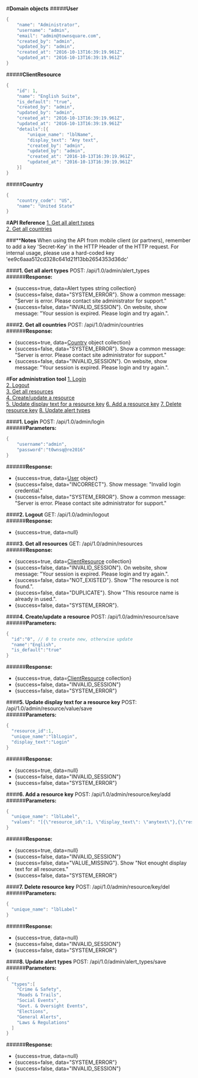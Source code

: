 #**Domain objects**
#####**User**
```csharp
{
    "name": "Administrator",
    "username": "admin",
    "email": "admin@townsquare.com",
    "created_by": "admin",
    "updated_by": "admin",
    "created_at": "2016-10-13T16:39:19.961Z",
    "updated_at": "2016-10-13T16:39:19.961Z"
}
```
#####**ClientResource**
```csharp
{
    "id": 1,
    "name": "English Suite",
    "is_default": "true",
    "created_by": "admin",
    "updated_by": "admin",
    "created_at": "2016-10-13T16:39:19.961Z",
    "updated_at": "2016-10-13T16:39:19.961Z"
    "details":[{
    	"unique_name": "lblName",
    	"display_text": "Any text",
	    "created_by": "admin",
	    "updated_by": "admin",
	    "created_at": "2016-10-13T16:39:19.961Z",
	    "updated_at": "2016-10-13T16:39:19.961Z"
    }]
}
```
#####**Country**
```csharp
{
    "country_code": "US",
    "name": "United State"
}
```
#**API Reference**
[1. Get all alert types](#1-get-all-alert-types)  
[2. Get all countries](#2-get-all-countries)  

###****Notes**
When using the API from mobile client (or partners), remember to add a key 'Secret-Key' in the HTTP Header of the HTTP request. For internal usage, please use a hard-coded key 'ee9c6aaa512cd328c641d21f13bb2654353d36dc'

####**1. Get all alert types**
POST: <HOST>/api/1.0/admin/alert_types  
######**Response:**
- {success=true, data=Alert types string collection}
- {success=false, data="SYSTEM_ERROR"}. Show a common message: "Server is error. Please contact site administrator for support."
- {success=false, data="INVALID_SESSION"}. On website, show message: "Your session is expired. Please login and try again.".

####**2. Get all countries**
POST: <HOST>/api/1.0/admin/countries  
######**Response:**
- {success=true, data=[Country](#country) object collection}
- {success=false, data="SYSTEM_ERROR"}. Show a common message: "Server is error. Please contact site administrator for support."
- {success=false, data="INVALID_SESSION"}. On website, show message: "Your session is expired. Please login and try again.".

#**For administration tool**
[1. Login](#1-login)  
[2. Logout](#2-logout)  
[3. Get all resources](#3-get-all-resources)  
[4. Create/update a resource](#4-createupdate-a-resource)  
[5. Update display text for a resource key](#5-update-display-text-for-a-resource-key)
[6. Add a resource key](#6-add-a-resource-key)
[7. Delete resource key](#7-delete-resource-key)
[8. Update alert types](#8-update-alert-types)  

####**1. Login**
POST: <HOST>/api/1.0/admin/login  
######**Parameters:**
```csharp
{  
    "username":"admin",  
    "password":"t0wnsq@re2016"  
}
```
######**Response:**
- {success=true, data=[User](#user) object}
- {success=false, data="INCORRECT"}. Show message: "Invalid login credential."
- {success=false, data="SYSTEM_ERROR"}. Show a common message: "Server is error. Please contact site administrator for support."

####**2. Logout**
GET: <HOST>/api/1.0/admin/logout  
######**Response:**
- {success=true, data=null}

####**3. Get all resources**
GET: <HOST>/api/1.0/admin/resources  
######**Response:**
- {success=true, data=[ClientResource](#clientresource) collection}
- {success=false, data="INVALID_SESSION"}. On website, show message: "Your session is expired. Please login and try again.".
- {success=false, data="NOT_EXISTED"}. Show "The resource is not found.".
- {success=false, data="DUPLICATE"}. Show "This resource name is already in used.".
- {success=false, data="SYSTEM_ERROR"}.

####**4. Create/update a resource**
POST: <HOST>/api/1.0/admin/resource/save  
######**Parameters:**
```csharp
{  
  "id":"0", // 0 to create new, otherwise update
  "name":"English",
  "is_default":"true"
}
```
######**Response:**
- {success=true, data=[ClientResource](#clientresource) collection}
- {success=false, data="INVALID_SESSION"}
- {success=false, data="SYSTEM_ERROR"}

####**5. Update display text for a resource key**
POST: <HOST>/api/1.0/admin/resource/value/save  
######**Parameters:**
```csharp
{  
  "resource_id":1,
  "unique_name":"lblLogin",
  "display_text":"Login"
}
```
######**Response:**
- {success=true, data=null}
- {success=false, data="INVALID_SESSION"}
- {success=false, data="SYSTEM_ERROR"}

####**6. Add a resource key**
POST: <HOST>/api/1.0/admin/resource/key/add  
######**Parameters:**
```csharp
{  
  "unique_name": "lblLabel",
  "values": "[{\"resource_id\":1, \"display_text\": \"anytext\"},{\"resource_id\":2, \"display_text\": \"chu bat ky\"}]"
}
```
######**Response:**
- {success=true, data=null}
- {success=false, data="INVALID_SESSION"}
- {success=false, data="VALUE_MISSING"}. Show "Not enought display text for all resources."
- {success=false, data="SYSTEM_ERROR"}

####**7. Delete resource key**
POST: <HOST>/api/1.0/admin/resource/key/del  
######**Parameters:**
```csharp
{  
  "unique_name": "lblLabel"
}
```
######**Response:**
- {success=true, data=null}
- {success=false, data="INVALID_SESSION"}
- {success=false, data="SYSTEM_ERROR"}

####**8. Update alert types**
POST: <HOST>/api/1.0/admin/alert_types/save  
######**Parameters:**
```csharp
{
  "types":[
    "Crime & Safety",
    "Roads & Trails",
    "Social Events",
    "Govt. & Oversight Events",
    "Elections",
    "General Alerts",
    "Laws & Regulations"
  ]
}
```
######**Response:**
- {success=true, data=null}
- {success=false, data="SYSTEM_ERROR"}  
- {success=false, data="INVALID_SESSION"}

